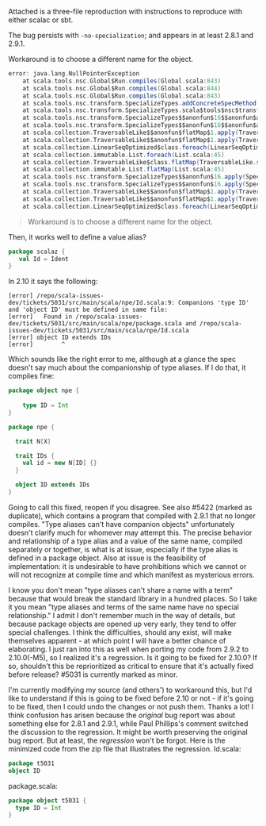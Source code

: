 Attached is a three-file reproduction with instructions to reproduce with either scalac or sbt.

The bug persists with `-no-specialization`; and appears in at least 2.8.1 and 2.9.1.

Workaround is to choose a different name for the object.

```scala
error: java.lang.NullPointerException
	at scala.tools.nsc.Global$Run.compiles(Global.scala:843)
	at scala.tools.nsc.Global$Run.compiles(Global.scala:844)
	at scala.tools.nsc.Global$Run.compiles(Global.scala:843)
	at scala.tools.nsc.transform.SpecializeTypes.addConcreteSpecMethod(SpecializeTypes.scala:1760)
	at scala.tools.nsc.transform.SpecializeTypes.scala$tools$nsc$transform$SpecializeTypes$$specializeMember(SpecializeTypes.scala:838)
	at scala.tools.nsc.transform.SpecializeTypes$$anonfun$16$$anonfun$apply$17.apply(SpecializeTypes.scala:719)
	at scala.tools.nsc.transform.SpecializeTypes$$anonfun$16$$anonfun$apply$17.apply(SpecializeTypes.scala:718)
	at scala.collection.TraversableLike$$anonfun$flatMap$1.apply(TraversableLike.scala:200)
	at scala.collection.TraversableLike$$anonfun$flatMap$1.apply(TraversableLike.scala:200)
	at scala.collection.LinearSeqOptimized$class.foreach(LinearSeqOptimized.scala:59)
	at scala.collection.immutable.List.foreach(List.scala:45)
	at scala.collection.TraversableLike$class.flatMap(TraversableLike.scala:200)
	at scala.collection.immutable.List.flatMap(List.scala:45)
	at scala.tools.nsc.transform.SpecializeTypes$$anonfun$16.apply(SpecializeTypes.scala:718)
	at scala.tools.nsc.transform.SpecializeTypes$$anonfun$16.apply(SpecializeTypes.scala:716)
	at scala.collection.TraversableLike$$anonfun$flatMap$1.apply(TraversableLike.scala:200)
	at scala.collection.TraversableLike$$anonfun$flatMap$1.apply(TraversableLike.scala:200)
	at scala.collection.LinearSeqOptimized$class.foreach(LinearSeqOptimized.scala:59)
```
> Workaround is to choose a different name for the object.

Then, it works well to define a value alias?
```scala
package scalaz {
   val Id = Ident
}
```
In 2.10 it says the following:
```
[error] /repo/scala-issues-dev/tickets/5031/src/main/scala/npe/Id.scala:9: Companions 'type ID' and 'object ID' must be defined in same file:
[error]   Found in /repo/scala-issues-dev/tickets/5031/src/main/scala/npe/package.scala and /repo/scala-issues-dev/tickets/5031/src/main/scala/npe/Id.scala
[error] object ID extends IDs 
[error]        ^
```
Which sounds like the right error to me, although at a glance the spec doesn't say much about the companionship of type aliases.  If I do that, it compiles fine:
```scala
package object npe {
	
	type ID = Int
}

package npe {

  trait N[X]

  trait IDs {
  	val id = new N[ID] {}
  }

  object ID extends IDs 
}
```
Going to call this fixed, reopen if you disagree.
See also #5422 (marked as duplicate), which contains a program that compiled with 2.9.1 that no longer compiles.
"Type aliases can't have companion objects" unfortunately doesn't clarify much for whomever may attempt this.  The precise behavior and relationship of a type alias and a value of the same name, compiled separately or together, is what is at issue, especially if the type alias is defined in a package object.  Also at issue is the feasibility of implementation: it is undesirable to have prohibitions which we cannot or will not recognize at compile time and which manifest as mysterious errors.

I know you don't mean "type aliases can't share a name with a term" because that would break the standard library in a hundred places.  So I take it you mean "type aliases and terms of the same name have no special relationship."
I admit I don't remember much in the way of details, but because package objects are opened up very early, they tend to offer special challenges.  I think the difficulties, should any exist, will make themselves apparent - at which point I will have a better chance of elaborating.
I just ran into this as well when porting my code from 2.9.2 to 2.10.0(-M5), so I realized it's a regression. Is it going to be fixed for 2.10.0? If so, shouldn't this be reprioritized as critical to ensure that it's actually fixed before release? #5031 is currently marked as minor.

I'm currently modifying my source (and others') to workaround this, but I'd like to understand if this is going to be fixed before 2.10 or not - if it's going to be fixed, then I could undo the changes or not push them.
Thanks a lot! I think confusion has arisen because the *original* bug report was about something else for 2.8.1 and 2.9.1, while Paul Phillips's comment switched the discussion to the regression. It might be worth preserving the original bug report.
But at least, the *regression* won't be forgot.
Here is the minimized code from the zip file that illustrates the regression.
Id.scala:
```scala
package t5031
object ID
```

package.scala:
```scala
package object t5031 {
  type ID = Int
}
```
